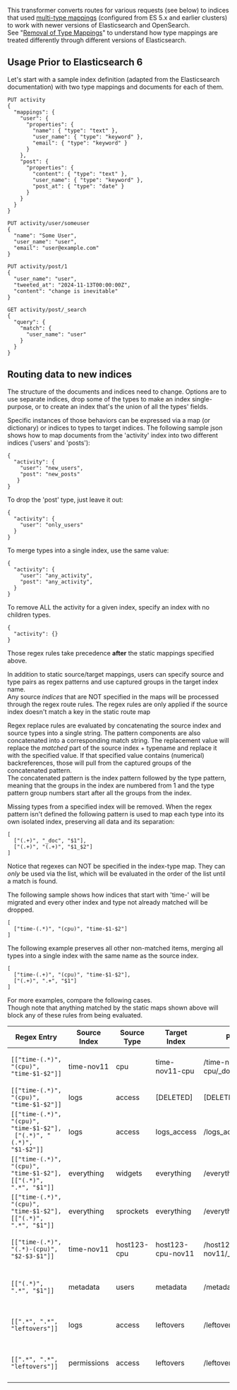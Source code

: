 This transformer converts routes for various requests (see below) to indices that used
[multi-type mappings](https://www.elastic.co/guide/en/elasticsearch/reference/5.6/mapping.html) (configured from ES 5.x 
and earlier clusters) to work with newer versions of Elasticsearch and OpenSearch.  
See "[Removal of Type Mappings](https://www.elastic.co/guide/en/elasticsearch/reference/7.10/removal-of-types.html)"
to understand how type mappings are treated differently through different versions of Elasticsearch.

## Usage Prior to Elasticsearch 6 

Let's start with a sample index definition (adapted from the Elasticsearch documentation) with two type mappings and 
documents for each of them.
```
PUT activity
{
  "mappings": {
    "user": {
      "properties": {
        "name": { "type": "text" },
        "user_name": { "type": "keyword" },
        "email": { "type": "keyword" }
      }
    },
    "post": {
      "properties": {
        "content": { "type": "text" },
        "user_name": { "type": "keyword" },
        "post_at": { "type": "date" }
      }
    }
  }
}

PUT activity/user/someuser
{
  "name": "Some User",
  "user_name": "user",
  "email": "user@example.com"
}

PUT activity/post/1
{
  "user_name": "user",
  "tweeted_at": "2024-11-13T00:00:00Z",
  "content": "change is inevitable"
}

GET activity/post/_search
{
  "query": {
    "match": {
      "user_name": "user"
    }
  }
}
```

## Routing data to new indices

The structure of the documents and indices need to change.  Options are to use separate indices, drop some of 
the types to make an index single-purpose, or to create an index that's the union of all the types' fields.

Specific instances of those behaviors can be expressed via a map (or dictionary) or indices to types to target indices.
The following sample json shows how to map documents from the 'activity' index into two different indices 
('users' and 'posts'): 
```
{
  "activity": {
    "user": "new_users",
    "post": "new_posts"
   }
}
```

To drop the 'post' type, just leave it out:
```
{
  "activity": {
    "user": "only_users"
  }
}
```

To merge types into a single index, use the same value:
```
{
  "activity": {
    "user": "any_activity",
    "post": "any_activity",
  }
}
```

To remove ALL the activity for a given index, specify an index with no children types.
```
{
  "activity": {}
}
```

Those regex rules take precedence **after** the static mappings specified above.

In addition to static source/target mappings, users can specify source and type pairs as regex patterns and 
use captured groups in the target index name.  
Any source _indices_ that are NOT specified in the maps will be processed through the regex route rules.
The regex rules are only applied if the source index doesn't match a key in the static route map

Regex replace rules are evaluated by concatenating the source index and source types into a single string.
The pattern components are also concatenated into a corresponding match string.
The replacement value will replace the _matched_ part of the source index + typename and replace it with the
specified value.
If that specified value contains (numerical) backreferences, those will pull from the captured groups of the 
concatenated pattern.  
The concatenated pattern is the index pattern followed by the type pattern, meaning that the groups in the index are
numbered from 1 and the type pattern group numbers start after all the groups from the index.

Missing types from a specified index will be removed.
When the regex pattern isn't defined the following pattern is used to map each type into its own isolated
index, preserving all data and its separation:
```
[
  ["(.+)", "_doc", "$1"],
  ["(.+)", "(.+)", "$1_$2"]
]
```

Notice that regexes can NOT be specified in the index-type map.
They can _only_ be used via the list, which will be evaluated in the order of the list until a match is found.

The following sample shows how indices that start with 'time-' will be migrated and every other index and type not
already matched will be dropped.
```
[
  ["time-(.*)", "(cpu)", "time-$1-$2"]
]
```

The following example preserves all other non-matched items, 
merging all types into a single index with the same name as the source index.
```
[
  ["time-(.+)", "(cpu)", "time-$1-$2"],
  ["(.+)", ".+", "$1"]
]
```

For more examples, compare the following cases.  
Though note that anything matched by the static maps shown above will block any of these rules from being evaluated.

| Regex Entry                                                                | Source Index | Source Type | Target Index      | PUT Doc URL                    | Bulk Index Command                                             |
|----------------------------------------------------------------------------|-------------|-------------|-------------------|--------------------------------|----------------------------------------------------------------|
| `[["time-(.*)", "(cpu)", "time-$1-$2"]]`                                   | time-nov11  | cpu         | time-nov11-cpu    | /time-nov11-cpu/_doc/doc512    | `{"index": {"_index": "time-nov11-cpu", "_id": "doc512" }}`    |
| `[["time-(.*)", "(cpu)", "time-$1-$2"]]`                                   | logs        | access      | [DELETED]         | [DELETED]                      | [DELETED]                                                      |
| `[["time-(.*)", "(cpu)", "time-$1-$2"],`<br/>` ["(.*)", "(.*)", "$1-$2"]]` | logs        | access      | logs_access       | /logs_access/_doc/doc513       | `{"index": {"_index": "logs_access", "_id": "doc513" }}`       |
| `[["time-(.*)", "(cpu)", "time-$1-$2"],`<br/>`[["(.*)", ".*", "$1"]]`      | everything  | widgets     | everything        | /everything/_doc/doc514        | `{"index": {"_index": "everything", "_id": "doc514" }}`        |
| `[["time-(.*)", "(cpu)", "time-$1-$2"],`<br/>`[["(.*)", ".*", "$1"]]`      | everything  | sprockets   | everything        | /everything/_doc/doc515        | `{"index": {"_index": "everything", "_id": "doc515" }}`        |
| `[["time-(.*)", "(.*)-(cpu)", "$2-$3-$1"]]`                                | time-nov11  | host123-cpu | host123-cpu-nov11 | /host123-cpu-nov11/_doc/doc512 | `{"index": {"_index": "host123-cpu-nov11", "_id": "doc512" }}` |
| `[["(.*)", ".*", "$1"]]`                                                   | metadata    | users       | metadata          | /metadata/_doc/doc516          | `{"index": {"_index": "metadata", "_id": "doc516" }}`          |
| `[[".*", ".*", "leftovers"]]`                                              | logs        | access      | leftovers         | /leftovers/_doc/doc517         | `{"index": {"_index": "leftovers", "_id": "doc517" }}`         |
| `[[".*", ".*", "leftovers"]]`                                              | permissions | access      | leftovers         | /leftovers/_doc/doc517         | `{"index": {"_index": "leftovers", "_id": "doc517" }}`         |

